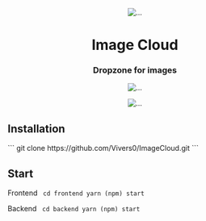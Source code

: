 
<p align="center">
	<img src="https://imgur.com/HwXK4Fi.png" alt="...">
</p>

<h1 align="center"><b>Image Cloud</b></h1>
<h3 align="center">Dropzone for images</h3>
<p align="center">
	<img src="https://imgur.com/Yrj5gHt.png" alt="...">
</p>
<p align="center">
	<img src="https://imgur.com/VtZ1w0O.png" alt="...">
</p>

<h2>Installation</h2>
```
git clone https://github.com/Vivers0/ImageCloud.git
```
<h2>Start</h2>

Frontend
<code>
cd frontend
yarn (npm) start
</code>

Backend
<code>
cd backend
yarn (npm) start
</code>